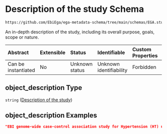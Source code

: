 # Description of the study Schema

```txt
https://github.com/EbiEga/ega-metadata-schema/tree/main/schemas/EGA.study.json#/properties/object_description
```

An in-depth description of the study, including its overall purpose, goals, scope or nature.

| Abstract            | Extensible | Status         | Identifiable            | Custom Properties | Additional Properties | Access Restrictions | Defined In                                                                 |
| :------------------ | :--------- | :------------- | :---------------------- | :---------------- | :-------------------- | :------------------ | :------------------------------------------------------------------------- |
| Can be instantiated | No         | Unknown status | Unknown identifiability | Forbidden         | Allowed               | none                | [EGA.study.json\*](../../../schemas/EGA.study.json "open original schema") |

## object\_description Type

`string` ([Description of the study](ega-18-properties-description-of-the-study.md))

## object\_description Examples

```json
"EBI genome-wide case-control association study for Hypertension (HT) using seven disease collections together with the 1958 Spanish Birth Cohort and the EU National Blood Service collections as controls."
```
